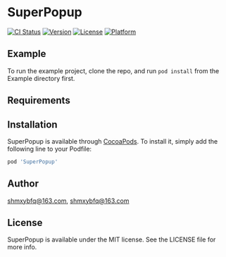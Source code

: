 # SuperPopup

[![CI Status](https://img.shields.io/travis/shmxybfq@163.com/SuperPopup.svg?style=flat)](https://travis-ci.org/shmxybfq@163.com/SuperPopup)
[![Version](https://img.shields.io/cocoapods/v/SuperPopup.svg?style=flat)](https://cocoapods.org/pods/SuperPopup)
[![License](https://img.shields.io/cocoapods/l/SuperPopup.svg?style=flat)](https://cocoapods.org/pods/SuperPopup)
[![Platform](https://img.shields.io/cocoapods/p/SuperPopup.svg?style=flat)](https://cocoapods.org/pods/SuperPopup)

## Example

To run the example project, clone the repo, and run `pod install` from the Example directory first.

## Requirements

## Installation

SuperPopup is available through [CocoaPods](https://cocoapods.org). To install
it, simply add the following line to your Podfile:

```ruby
pod 'SuperPopup'
```

## Author

shmxybfq@163.com, shmxybfq@163.com

## License

SuperPopup is available under the MIT license. See the LICENSE file for more info.
